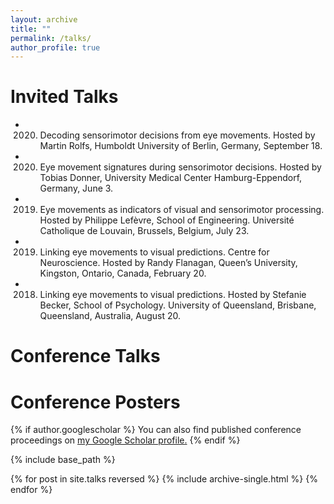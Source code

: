 ```yaml
---
layout: archive
title: ""
permalink: /talks/
author_profile: true
---
```

Invited Talks
======
* 2020. Decoding sensorimotor decisions from eye movements. Hosted by Martin Rolfs, Humboldt University of Berlin, Germany, September 18.
* 2020. Eye movement signatures during sensorimotor decisions. Hosted by Tobias Donner, University Medical Center Hamburg-Eppendorf, Germany, June 3.
* 2019. Eye movements as indicators of visual and sensorimotor processing. Hosted by Philippe Lefèvre, School of Engineering. Université Catholique de Louvain, Brussels, Belgium, July 23.
* 2019. Linking eye movements to visual predictions. Centre for Neuroscience. Hosted by Randy Flanagan, Queen’s University, Kingston, Ontario, Canada, February 20.
* 2018. Linking eye movements to visual predictions. Hosted by Stefanie Becker, School of Psychology. University of Queensland, Brisbane, Queensland, Australia, August 20.


Conference Talks
======


Conference Posters
======



{% if author.googlescholar %}
  You can also find published conference proceedings on <u><a href="{{author.googlescholar}}">my Google Scholar profile</a>.</u>
{% endif %}

{% include base_path %}

{% for post in site.talks reversed %}
  {% include archive-single.html %}
{% endfor %}
